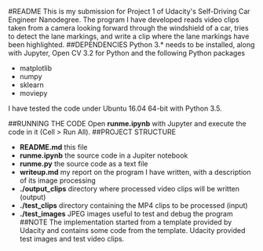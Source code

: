 #README
This is my submission for Project 1 of Udacity's Self-Driving Car Engineer Nanodegree. The program I have developed reads video clips taken from a camera looking forward through the windshield of a car, tries to detect the lane markings, and write a clip where the lane markings have been highlighted.
##DEPENDENCIES
Python 3.\* needs to be installed, along with Jupyter, Open CV 3.2 for Python and the following Python packages
 - matplotlib
 - numpy
 - sklearn
 - moviepy
 
I have tested the code under Ubuntu 16.04 64-bit with Python 3.5.

##RUNNING THE CODE
Open **runme.ipynb** with Jupyter and execute the code in it (Cell > Run All).
##PROJECT STRUCTURE
- **README.md** this file
- **runme.ipynb** the source code in a Jupiter notebook
- **runme.py** the source code as a text file
- **writeup.md** my report on the program I have written, with a description of its image processing
- **./output_clips** directory where processed video clips will be written (output)
- **./test_clips** directory containing the MP4 clips to be processed (input)
- **./test_images** JPEG images useful to test and debug the program
##NOTE
The implementation started from a template provided by Udacity and contains some code from the template. Udacity provided test images and test video clips.


